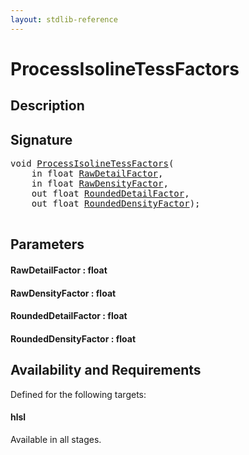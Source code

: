 ```yaml
---
layout: stdlib-reference
---
```


# ProcessIsolineTessFactors

## Description





## Signature 

<pre>
<span class="code_keyword">void</span> <a href="processisolinetessfactors-07ei.md">ProcessIsolineTessFactors</a>(
    <span class="code_keyword">in</span> <span class="code_keyword">float</span> <a href="processisolinetessfactors-07ei.md#decl-RawDetailFactor" class="code_param">RawDetailFactor</a>,
    <span class="code_keyword">in</span> <span class="code_keyword">float</span> <a href="processisolinetessfactors-07ei.md#decl-RawDensityFactor" class="code_param">RawDensityFactor</a>,
    <span class="code_keyword">out</span> <span class="code_keyword">float</span> <a href="processisolinetessfactors-07ei.md#decl-RoundedDetailFactor" class="code_param">RoundedDetailFactor</a>,
    <span class="code_keyword">out</span> <span class="code_keyword">float</span> <a href="processisolinetessfactors-07ei.md#decl-RoundedDensityFactor" class="code_param">RoundedDensityFactor</a>);

</pre>

## Parameters

####  <a id="decl-RawDetailFactor"></a>RawDetailFactor  : float
####  <a id="decl-RawDensityFactor"></a>RawDensityFactor  : float
####  <a id="decl-RoundedDetailFactor"></a>RoundedDetailFactor  : float
####  <a id="decl-RoundedDensityFactor"></a>RoundedDensityFactor  : float

## Availability and Requirements

Defined for the following targets:

#### hlsl
Available in all stages.




<script>
// Fix .md links to .html when on ReadTheDocs
if (window.location.hostname.includes('readthedocs') || 
    window.location.hostname.includes('rtfd.io')) {
  document.addEventListener('DOMContentLoaded', function() {
    const links = document.querySelectorAll('a');
    links.forEach(link => {
      if (link.getAttribute('href') && link.getAttribute('href').endsWith('.md')) {
        link.href = link.href.replace(/\.md($|#|\?)/, '.html$1');
      }
    });
  });
}
</script>
